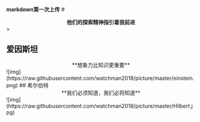 **markdown第一次上传**
#<center>**他们的探索精神指引着我前进**</center>>
## 爱因斯坦
<center>**想象力比知识更重要**</center>
![img](https://raw.githubusercontent.com/watchman2018/picture/master/einstein.png)
## 希尔伯特
<center>**我们必须知道，我们必将知道**</center>
![img](https://raw.githubusercontent.com/watchman2018/picture/master/Hilbert.jpg)